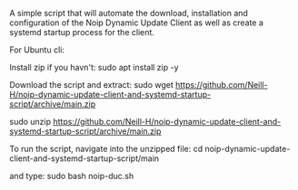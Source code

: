 A simple script that will automate the download, installation and configuration of the Noip Dynamic Update Client as well as create a systemd startup process for the client.




For Ubuntu cli:

Install zip if you havn't:
sudo apt install zip -y

Download the script and extract:
sudo wget https://github.com/Neill-H/noip-dynamic-update-client-and-systemd-startup-script/archive/main.zip 

sudo unzip https://github.com/Neill-H/noip-dynamic-update-client-and-systemd-startup-script/archive/main.zip

To run the script, navigate into the unzipped file:
cd noip-dynamic-update-client-and-systemd-startup-script/main

and type:
sudo bash noip-duc.sh
